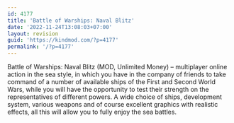 ```yaml
---
id: 4177
title: 'Battle of Warships: Naval Blitz'
date: '2022-11-24T13:08:03+07:00'
layout: revision
guid: 'https://kindmod.com/?p=4177'
permalink: '/?p=4177'
---
```


Battle of Warships: Naval Blitz (MOD, Unlimited Money) – multiplayer online action in the sea style, in which you have in the company of friends to take command of a number of available ships of the First and Second World Wars, while you will have the opportunity to test their strength on the representatives of different powers. A wide choice of ships, development system, various weapons and of course excellent graphics with realistic effects, all this will allow you to fully enjoy the sea battles.